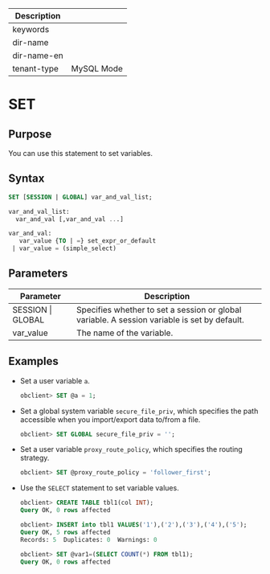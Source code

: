 | Description   |                 |
|---------------|-----------------|
| keywords      |                 |
| dir-name      |                 |
| dir-name-en   |                 |
| tenant-type   | MySQL Mode      |

# SET

## Purpose

You can use this statement to set variables.

## Syntax

```sql
SET [SESSION | GLOBAL] var_and_val_list;

var_and_val_list:
  var_and_val [,var_and_val ...]

var_and_val:
   var_value {TO | =} set_expr_or_default
 | var_value = (simple_select)
```

## Parameters

| Parameter | Description |
|-------------------|---------------------|
| SESSION \| GLOBAL | Specifies whether to set a session or global variable. A session variable is set by default.  |
| var_value | The name of the variable.  |

## Examples

* Set a user variable `a`.

   ```sql
   obclient> SET @a = 1;
   ```

* Set a global system variable `secure_file_priv`, which specifies the path accessible when you import/export data to/from a file.

   ```sql
   obclient> SET GLOBAL secure_file_priv = '';
   ```

* Set a user variable `proxy_route_policy`, which specifies the routing strategy.

   ```sql
   obclient> SET @proxy_route_policy = 'follower_first';
   ```

* Use the `SELECT` statement to set variable values.

   ```sql
   obclient> CREATE TABLE tbl1(col INT);
   Query OK, 0 rows affected

   obclient> INSERT into tbl1 VALUES('1'),('2'),('3'),('4'),('5');
   Query OK, 5 rows affected
   Records: 5  Duplicates: 0  Warnings: 0

   obclient> SET @var1=(SELECT COUNT(*) FROM tbl1);
   Query OK, 0 rows affected
   ```
